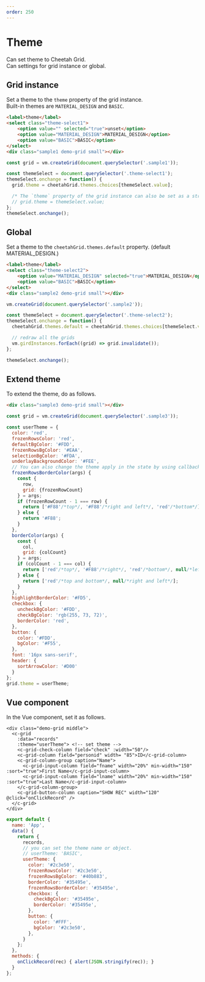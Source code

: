 ```yaml
---
order: 250
---
```


# Theme

Can set theme to Cheetah Grid.  
Can settings for grid instance or global.

## Grid instance

Set a theme to the `theme` property of the grid instance.  
Built-in themes are `MATERIAL_DESIGN` and `BASIC`.

<code-preview :data="{createGrid}">

```html
<label>theme</label>
<select class="theme-select1">
    <option value="" selected="true">unset</option>
    <option value="MATERIAL_DESIGN">MATERIAL_DESIGN</option>
    <option value="BASIC">BASIC</option>
</select>
<div class="sample1 demo-grid small"></div>
```

```js
const grid = vm.createGrid(document.querySelector('.sample1'));

const themeSelect = document.querySelector('.theme-select1');
themeSelect.onchange = function() {
  grid.theme = cheetahGrid.themes.choices[themeSelect.value];

  /* The `theme` property of the grid instance can also be set as a string. */
  // grid.theme = themeSelect.value;
};
themeSelect.onchange();
```

</code-preview>

## Global

Set a theme to the `cheetahGrid.themes.default` property.
(default MATERIAL_DESIGN.)

<code-preview :data="{createGrid,girdInstances}">

```html
<label>theme</label>
<select class="theme-select2">
    <option value="MATERIAL_DESIGN" selected="true">MATERIAL_DESIGN</option>
    <option value="BASIC">BASIC</option>
</select>
<div class="sample2 demo-grid small"></div>
```

```js
vm.createGrid(document.querySelector('.sample2'));

const themeSelect = document.querySelector('.theme-select2');
themeSelect.onchange = function() {
  cheetahGrid.themes.default = cheetahGrid.themes.choices[themeSelect.value];

  // redraw all the grids
  vm.girdInstances.forEach((grid) => grid.invalidate());
};

themeSelect.onchange();
```

</code-preview>

## Extend theme

To extend the theme, do as follows.

<code-preview :data="{createGrid}">

```html
<div class="sample3 demo-grid small"></div>
```

```js
const grid = vm.createGrid(document.querySelector('.sample3'));

const userTheme = {
  color: 'red',
  frozenRowsColor: 'red',
  defaultBgColor: '#FDD',
  frozenRowsBgColor: '#EAA',
  selectionBgColor: '#FDA',
  underlayBackgroundColor: '#FEE',
  // You can also change the theme apply in the state by using callback.
  frozenRowsBorderColor(args) {
    const {
      row,
      grid: {frozenRowCount}
    } = args;
    if (frozenRowCount - 1 === row) {
      return ['#F88'/*top*/, '#F88'/*right and left*/, 'red'/*bottom*/];
    } else {
      return '#F88';
    }
  },
  borderColor(args) {
    const {
      col,
      grid: {colCount}
    } = args;
    if (colCount - 1 === col) {
      return ['red'/*top*/, '#F88'/*right*/, 'red'/*bottom*/, null/*left*/];
    } else {
      return ['red'/*top and bottom*/, null/*right and left*/];
    }
  },
  highlightBorderColor: '#FD5',
  checkbox: {
    uncheckBgColor: '#FDD',
    checkBgColor: 'rgb(255, 73, 72)',
    borderColor: 'red',
  },
  button: {
    color: '#FDD',
    bgColor: '#F55',
  },
  font: '16px sans-serif',
  header: {
    sortArrowColor: '#D00'
  }
};
grid.theme = userTheme;
```

</code-preview>

## Vue component

In the Vue component, set it as follows.

<code-preview :data="{createGrid}">

```vue
<div class="demo-grid middle">
  <c-grid
    :data="records"
    :theme="userTheme"> <!-- set theme -->
    <c-grid-check-column field="check" :width="50"/>
    <c-grid-column field="personid" width= "85">ID</c-grid-column>
    <c-grid-column-group caption="Name">
      <c-grid-input-column field="fname" width="20%" min-width="150" :sort="true">First Name</c-grid-input-column>
      <c-grid-input-column field="lname" width="20%" min-width="150" :sort="true">Last Name</c-grid-input-column>
    </c-grid-column-group>
    <c-grid-button-column caption="SHOW REC" width="120" @click="onClickRecord" />
  </c-grid>
</div>
```

```js
export default {
  name: 'App',
  data() {
    return {
      records,
      // you can set the theme name or object.
      // userTheme: 'BASIC',
      userTheme: {
        color: '#2c3e50',
        frozenRowsColor: '#2c3e50',
        frozenRowsBgColor: '#40b883',
        borderColor: '#35495e',
        frozenRowsBorderColor: '#35495e',
        checkbox: {
          checkBgColor: '#35495e',
          borderColor: '#35495e',
        },
        button: {
          color: '#FFF',
          bgColor: '#2c3e50',
        },
      }
    };
  },
  methods: {
    onClickRecord(rec) { alert(JSON.stringify(rec)); }
  }
};
```

</code-preview>

<script>
const girdInstances = [];
function createGrid(parentElement) {
  const records = generatePersons(100);

  const grid = new cheetahGrid.ListGrid({
    parentElement,
    header: [
      {field: 'check', caption: '', width: 50, columnType: 'check', action: 'check'},
      {field: 'personid', caption: 'ID', width: 100},
      { /* multiple header */
        caption: 'name',
        columns: [
          {field: 'fname', caption: 'First Name', width: 200, sort: true},
          {field: 'lname', caption: 'Last Name', width: 200, sort: true},
        ],
      },
      {field: 'email', caption: 'Email', width: 250, sort: true},
      {
      /* callback field */
        field(rec) {
          const d = rec.birthday;
          return `${d.getFullYear()}/${d.getMonth() + 1}/${d.getDate()}`;
        },
        caption: 'birthday',
        width: 100
      },
      {
        caption: 'button',
        width: 120,
        /* button column */
        columnType: new cheetahGrid.columns.type.ButtonColumn({
          caption: 'SHOW REC',
        }),
        action: new cheetahGrid.columns.action.ButtonAction({
          action(rec) {
            alert(JSON.stringify(rec));
          },
        }),
      }
    ],
    frozenColCount: 2,
    records
  });
  girdInstances.push(grid);
  return grid;
}
export default {
  data () {
    return {
      createGrid,
      girdInstances
    }
  },
  beforeDestroy() {
    cheetahGrid.themes.default = 'MATERIAL_DESIGN';
  },
}
</script>